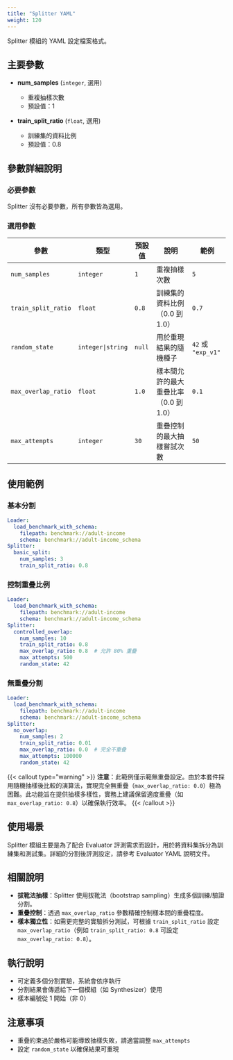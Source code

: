 ```yaml
---
title: "Splitter YAML"
weight: 120
---
```


Splitter 模組的 YAML 設定檔案格式。

## 主要參數

- **num_samples** (`integer`, 選用)
  - 重複抽樣次數
  - 預設值：1

- **train_split_ratio** (`float`, 選用)
  - 訓練集的資料比例
  - 預設值：0.8

## 參數詳細說明

### 必要參數

Splitter 沒有必要參數，所有參數皆為選用。

### 選用參數

| 參數 | 類型 | 預設值 | 說明 | 範例 |
|------|------|--------|------|------|
| `num_samples` | `integer` | `1` | 重複抽樣次數 | `5` |
| `train_split_ratio` | `float` | `0.8` | 訓練集的資料比例（0.0 到 1.0） | `0.7` |
| `random_state` | `integer\|string` | `null` | 用於重現結果的隨機種子 | `42` 或 `"exp_v1"` |
| `max_overlap_ratio` | `float` | `1.0` | 樣本間允許的最大重疊比率（0.0 到 1.0） | `0.1` |
| `max_attempts` | `integer` | `30` | 重疊控制的最大抽樣嘗試次數 | `50` |

## 使用範例

### 基本分割

```yaml
Loader:
  load_benchmark_with_schema:
    filepath: benchmark://adult-income
    schema: benchmark://adult-income_schema
Splitter:
  basic_split:
    num_samples: 3
    train_split_ratio: 0.8
```

### 控制重疊比例

```yaml
Loader:
  load_benchmark_with_schema:
    filepath: benchmark://adult-income
    schema: benchmark://adult-income_schema
Splitter:
  controlled_overlap:
    num_samples: 10
    train_split_ratio: 0.8
    max_overlap_ratio: 0.8  # 允許 80% 重疊
    max_attempts: 500
    random_state: 42
```

### 無重疊分割

```yaml
Loader:
  load_benchmark_with_schema:
    filepath: benchmark://adult-income
    schema: benchmark://adult-income_schema
Splitter:
  no_overlap:
    num_samples: 2
    train_split_ratio: 0.01
    max_overlap_ratio: 0.0  # 完全不重疊
    max_attempts: 100000
    random_state: 42
```

{{< callout type="warning" >}}
**注意**：此範例僅示範無重疊設定。由於本套件採用隨機抽樣後比較的演算法，實現完全無重疊（`max_overlap_ratio: 0.0`）極為困難。此功能旨在提供抽樣多樣性，實務上建議保留適度重疊（如 `max_overlap_ratio: 0.8`）以確保執行效率。
{{< /callout >}}

## 使用場景

Splitter 模組主要是為了配合 Evaluator 評測需求而設計，用於將資料集拆分為訓練集和測試集。詳細的分割後評測設定，請參考 Evaluator YAML 說明文件。

## 相關說明

- **拔靴法抽樣**：Splitter 使用拔靴法（bootstrap sampling）生成多個訓練/驗證分割。
- **重疊控制**：透過 `max_overlap_ratio` 參數精確控制樣本間的重疊程度。
- **樣本獨立性**：如需更完整的實驗拆分測試，可根據 `train_split_ratio` 設定 `max_overlap_ratio`（例如 `train_split_ratio: 0.8` 可設定 `max_overlap_ratio: 0.8`）。

## 執行說明

- 可定義多個分割實驗，系統會依序執行
- 分割結果會傳遞給下一個模組（如 Synthesizer）使用
- 樣本編號從 1 開始（非 0）

## 注意事項

- 重疊約束過於嚴格可能導致抽樣失敗，請適當調整 `max_attempts`
- 設定 `random_state` 以確保結果可重現